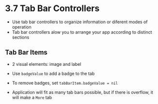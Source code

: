 # 3.7 Tab Bar Controllers

- Use tab bar controllers to organize information or diferent modes of operation
- Tab bar controllers alow you to arrange your app according to distinct sections

## Tab Bar Items

- 2 visual elements: image and label
- Use `badgeValue` to add a badge to the tab
- To remove badges, set `tabBarItem.badgeValue = nil`

- Application will fit as many tab bars possible, but if there is overflow, it will make a `More` tab
